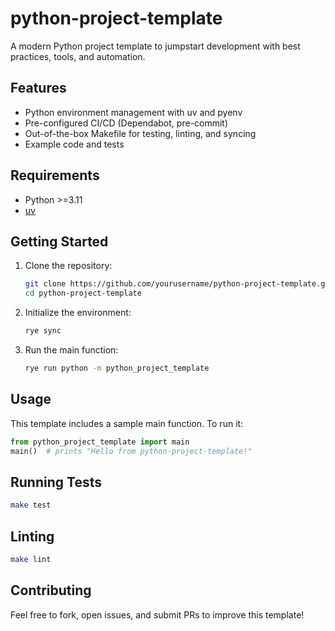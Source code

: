 # python-project-template

A modern Python project template to jumpstart development with best practices, tools, and automation.

## Features
- Python environment management with uv and pyenv
- Pre-configured CI/CD (Dependabot, pre-commit)
- Out-of-the-box Makefile for testing, linting, and syncing
- Example code and tests

## Requirements
- Python >=3.11
- [uv](https://github.com/astral-sh/uv)

## Getting Started

1. Clone the repository:
   ```bash
   git clone https://github.com/yourusername/python-project-template.git
   cd python-project-template
   ```
2. Initialize the environment:
   ```bash
   rye sync
   ```
3. Run the main function:
   ```bash
   rye run python -m python_project_template
   ```

## Usage

This template includes a sample main function. To run it:

```python
from python_project_template import main
main()  # prints "Hello from python-project-template!"
```

## Running Tests

```bash
make test
```

## Linting

```bash
make lint
```

## Contributing
Feel free to fork, open issues, and submit PRs to improve this template!